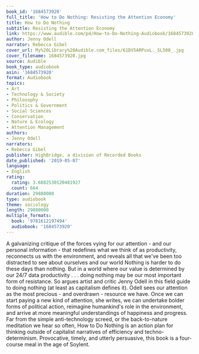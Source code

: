 ```yaml
---
book_id: '1684573920'
full_title: 'How to Do Nothing: Resisting the Attention Economy'
title: How to Do Nothing
subtitle: Resisting the Attention Economy
link: https://www.audible.com/pd/How-to-Do-Nothing-Audiobook/1684573920
author: Jenny Odell
narrator: Rebecca Gibel
cover_url: My%20Library%20Audible.com_files/61DV5ARPuxL._SL500_.jpg
cover_filename: 1684573920.jpg
source: Audible
book_type: audiobook
asin: '1684573920'
format: Audiobook
topics:
- Art
- Technology & Society
- Philosophy
- Politics & Government
- Social Sciences
- Conservation
- Nature & Ecology
- Attention Management
authors:
- Jenny Odell
narrators:
- Rebecca Gibel
publisher: HighBridge, a division of Recorded Books
date_published: '2019-05-07'
language:
- English
rating:
  rating: 3.6882530120481927
  count: 664
duration: 29880000
type: audiobook
theme: sociology
length: 29880000
multiple_formats:
  book: '9781612197494'
  audiobook: '1684573920'
---
```

A galvanizing critique of the forces vying for our attention - and our personal information - that redefines what we think of as productivity, reconnects us with the environment, and reveals all that we've been too distracted to see about ourselves and our world
Nothing is harder to do these days than nothing. But in a world where our value is determined by our 24/7 data productivity . . . doing nothing may be our most important form of resistance.
So argues artist and critic Jenny Odell in this field guide to doing nothing (at least as capitalism defines it). Odell sees our attention as the most precious - and overdrawn - resource we have. Once we can start paying a new kind of attention, she writes, we can undertake bolder forms of political action, reimagine humankind's role in the environment, and arrive at more meaningful understandings of happiness and progress.
Far from the simple anti-technology screed, or the back-to-nature meditation we hear so often, How to Do Nothing is an action plan for thinking outside of capitalist narratives of efficiency and techno-determinism. Provocative, timely, and utterly persuasive, this book is a four-course meal in the age of Soylent.

